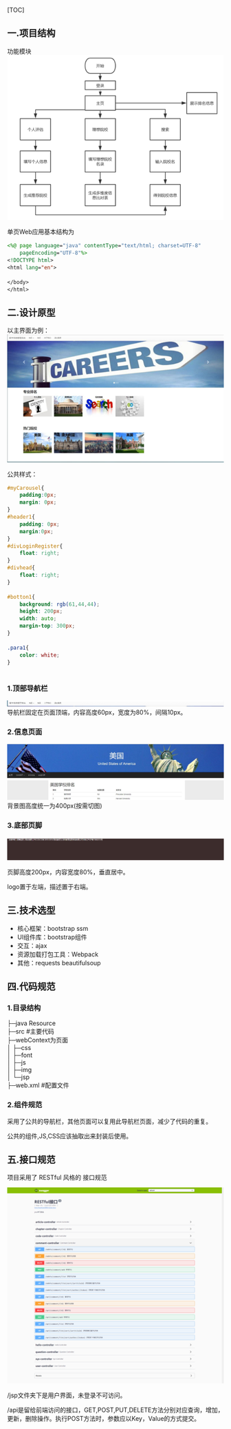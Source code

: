[TOC]

## 一.项目结构

功能模块
![SpEL](https://github.com/rodyyyy/rodyyyy.github.io/raw/master/images/g5.png)

单页Web应用基本结构为

```jsp
<%@ page language="java" contentType="text/html; charset=UTF-8"
    pageEncoding="UTF-8"%>
<!DOCTYPE html>
<html lang="en">

</body>
</html>

```

## 二.设计原型

以主界面为例：
![SpEL](https://github.com/rodyyyy/rodyyyy.github.io/raw/master/images/首页.jpg)

公共样式：

```css
#myCarousel{
	padding:0px;
	margin: 0px;
}
#header1{
	padding: 0px;
	margin:0px;
}
#divLoginRegister{
	float: right;
}
#divhead{
	float: right;
}

#botton1{
	background: rgb(61,44,44);
	height: 200px;
	width: auto;
	margin-top: 300px;
}

.para1{
	color: white;
}



```

### 1.顶部导航栏

![SpEL](https://github.com/rodyyyy/rodyyyy.github.io/raw/master/images/导航栏.png)
导航栏固定在页面顶端，内容高度60px，宽度为80%，间隔10px。

### 2.信息页面

![SpEL](https://github.com/rodyyyy/rodyyyy.github.io/raw/master/images/院校.jpg)
背景图高度统一为400px(按需切图)

### 3.底部页脚

![SpEL](https://github.com/rodyyyy/rodyyyy.github.io/raw/master/images/首页.png)

页脚高度200px，内容宽度80%，垂直居中。

logo置于左端，描述置于右端。

## 三.技术选型

- 核心框架：bootstrap ssm
- UI组件库：bootstrap组件
- 交互：ajax
- 资源加载打包工具：Webpack
- 其他：requests  beautifulsoup

## 四.代码规范

### 1.目录结构

├─java Resource  
├─src        #主要代码  
├─webContext为页面  
│  ├─css  
│  ├─font  
│  ├─js  
│  ├─img  
│  └─jsp   
├─web.xml #配置文件

### 2.组件规范

采用了公共的导航栏，其他页面可以复用此导航栏页面，减少了代码的重复。

公共的组件,JS,CSS应该抽取出来封装后使用。

## 五.接口规范

项目采用了 RESTful 风格的 接口规范 

![swagger-ui](https://raw.githubusercontent.com/AurelionSol/jlsvue/master/src/assets/Impress/Swagger%20UI.png)

/jsp文件夹下是用户界面，未登录不可访问。

/api是留给前端访问的接口，GET,POST,PUT,DELETE方法分别对应查询，增加，更新，删除操作。执行POST方法时，参数应以Key，Value的方式提交。



